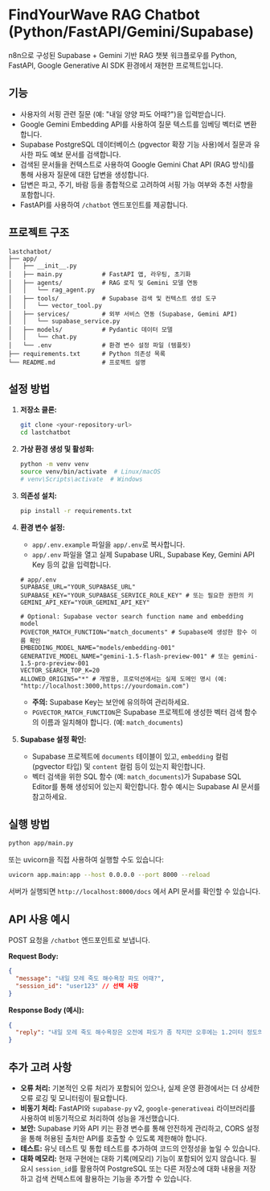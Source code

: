 # FindYourWave RAG Chatbot (Python/FastAPI/Gemini/Supabase)

n8n으로 구성된 Supabase + Gemini 기반 RAG 챗봇 워크플로우를 Python, FastAPI, Google Generative AI SDK 환경에서 재현한 프로젝트입니다.

## 기능

- 사용자의 서핑 관련 질문 (예: "내일 양양 파도 어때?")을 입력받습니다.
- Google Gemini Embedding API를 사용하여 질문 텍스트를 임베딩 벡터로 변환합니다.
- Supabase PostgreSQL 데이터베이스 (pgvector 확장 기능 사용)에서 질문과 유사한 파도 예보 문서를 검색합니다.
- 검색된 문서들을 컨텍스트로 사용하여 Google Gemini Chat API (RAG 방식)를 통해 사용자 질문에 대한 답변을 생성합니다.
- 답변은 파고, 주기, 바람 등을 종합적으로 고려하여 서핑 가능 여부와 추천 사항을 포함합니다.
- FastAPI를 사용하여 `/chatbot` 엔드포인트를 제공합니다.

## 프로젝트 구조

```
lastchatbot/
├── app/
│   ├── __init__.py
│   ├── main.py           # FastAPI 앱, 라우팅, 초기화
│   ├── agents/           # RAG 로직 및 Gemini 모델 연동
│   │   └── rag_agent.py
│   ├── tools/            # Supabase 검색 및 컨텍스트 생성 도구
│   │   └── vector_tool.py
│   ├── services/         # 외부 서비스 연동 (Supabase, Gemini API)
│   │   └── supabase_service.py
│   ├── models/           # Pydantic 데이터 모델
│   │   └── chat.py
│   └── .env              # 환경 변수 설정 파일 (템플릿)
├── requirements.txt      # Python 의존성 목록
└── README.md             # 프로젝트 설명
```

## 설정 방법

1.  **저장소 클론:**
    ```bash
    git clone <your-repository-url>
    cd lastchatbot
    ```

2.  **가상 환경 생성 및 활성화:**
    ```bash
    python -m venv venv
    source venv/bin/activate  # Linux/macOS
    # venv\Scripts\activate  # Windows
    ```

3.  **의존성 설치:**
    ```bash
    pip install -r requirements.txt
    ```

4.  **환경 변수 설정:**
    - `app/.env.example` 파일을 `app/.env`로 복사합니다.
    - `app/.env` 파일을 열고 실제 Supabase URL, Supabase Key, Gemini API Key 등의 값을 입력합니다.
    ```dotenv
    # app/.env
    SUPABASE_URL="YOUR_SUPABASE_URL"
    SUPABASE_KEY="YOUR_SUPABASE_SERVICE_ROLE_KEY" # 또는 필요한 권한의 키
    GEMINI_API_KEY="YOUR_GEMINI_API_KEY"

    # Optional: Supabase vector search function name and embedding model
    PGVECTOR_MATCH_FUNCTION="match_documents" # Supabase에 생성한 함수 이름 확인
    EMBEDDING_MODEL_NAME="models/embedding-001"
    GENERATIVE_MODEL_NAME="gemini-1.5-flash-preview-001" # 또는 gemini-1.5-pro-preview-001
    VECTOR_SEARCH_TOP_K=20
    ALLOWED_ORIGINS="*" # 개발용, 프로덕션에서는 실제 도메인 명시 (예: "http://localhost:3000,https://yourdomain.com")
    ```
    * **주의:** Supabase Key는 보안에 유의하여 관리하세요.
    * `PGVECTOR_MATCH_FUNCTION`은 Supabase 프로젝트에 생성한 벡터 검색 함수의 이름과 일치해야 합니다. (예: `match_documents`)

5.  **Supabase 설정 확인:**
    - Supabase 프로젝트에 `documents` 테이블이 있고, `embedding` 컬럼 (pgvector 타입) 및 `content` 컬럼 등이 있는지 확인합니다.
    - 벡터 검색을 위한 SQL 함수 (예: `match_documents`)가 Supabase SQL Editor를 통해 생성되어 있는지 확인합니다. 함수 예시는 Supabase AI 문서를 참고하세요.

## 실행 방법

```bash
python app/main.py
```

또는 uvicorn을 직접 사용하여 실행할 수도 있습니다:

```bash
uvicorn app.main:app --host 0.0.0.0 --port 8000 --reload
```

서버가 실행되면 `http://localhost:8000/docs` 에서 API 문서를 확인할 수 있습니다.

## API 사용 예시

POST 요청을 `/chatbot` 엔드포인트로 보냅니다.

**Request Body:**

```json
{
  "message": "내일 모레 죽도 해수욕장 파도 어때?",
  "session_id": "user123" // 선택 사항
}
```

**Response Body (예시):**

```json
{
  "reply": "내일 모레 죽도 해수욕장은 오전에 파도가 좀 작지만 오후에는 1.2미터 정도의 힘 있는 파도가 9초 주기로 들어올 것 같아요. 바람은 약간 강한 온쇼어(바다->육지)가 예상돼서 파도 면이 조금 지저분할 수 있지만, 중급 이상 서퍼라면 충분히 즐길 수 있을 거예요. 초보자는 조금 힘들 수 있으니 참고하세요!"
}
```

## 추가 고려 사항

- **오류 처리:** 기본적인 오류 처리가 포함되어 있으나, 실제 운영 환경에서는 더 상세한 오류 로깅 및 모니터링이 필요합니다.
- **비동기 처리:** FastAPI와 `supabase-py` v2, `google-generativeai` 라이브러리를 사용하여 비동기적으로 처리하여 성능을 개선했습니다.
- **보안:** Supabase 키와 API 키는 환경 변수를 통해 안전하게 관리하고, CORS 설정을 통해 허용된 출처만 API를 호출할 수 있도록 제한해야 합니다.
- **테스트:** 유닛 테스트 및 통합 테스트를 추가하여 코드의 안정성을 높일 수 있습니다.
- **대화 메모리:** 현재 구현에는 대화 기록(메모리) 기능이 포함되어 있지 않습니다. 필요시 `session_id`를 활용하여 PostgreSQL 또는 다른 저장소에 대화 내용을 저장하고 검색 컨텍스트에 활용하는 기능을 추가할 수 있습니다. 